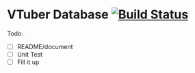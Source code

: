 # VTuber Database [![Build Status](https://travis-ci.com/bilibili-dd-center/vdb.svg?branch=master)](https://travis-ci.com/bilibili-dd-center/vdb)

Todo:

- [ ] README/document
- [ ] Unit Test
- [ ] Fill it up